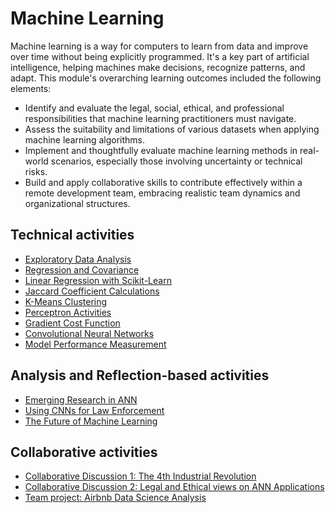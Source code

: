 
# Machine Learning

Machine learning is a way for computers to learn from data and improve over time without being explicitly programmed. It's a key part of artificial intelligence, helping machines make decisions, recognize patterns, and adapt. This module's overarching learning outcomes included the following elements:

- Identify and evaluate the legal, social, ethical, and professional responsibilities that machine learning practitioners must navigate.
- Assess the suitability and limitations of various datasets when applying machine learning algorithms.
- Implement and thoughtfully evaluate machine learning methods in real-world scenarios, especially those involving uncertainty or technical risks.
- Build and apply collaborative skills to contribute effectively within a remote development team, embracing realistic team dynamics and organizational structures.

## Technical activities

- [Exploratory Data Analysis](unit02/exploratory_data_analysis.md)
- [Regression and Covariance](unit03/regression_and_covariance.md)
- [Linear Regression with Scikit-Learn](unit04/linear_regression_with_scikit_Learn.md)
- [Jaccard Coefficient Calculations](unit05/jaccard_coefficient_calculations.md)
- [K-Means Clustering](unit06/k_means_clustering.md)
- [Perceptron Activities](unit07/perceptron.md)
- [Gradient Cost Function](unit08/gradient_cost_function.md)
- [Convolutional Neural Networks](unit09/convolutional_neural_networks.md)
- [Model Performance Measurement](unit11/model_performance_measurement.md)

## Analysis and Reflection-based activities
- [Emerging Research in ANN](unit08/emerging_research_in_ann.md)
- [Using CNNs for Law Enforcement](unit09/ethics_and_cnns.md)
- [The Future of Machine Learning](unit12/the_future_of_machine_learning.md)

## Collaborative activities

- [Collaborative Discussion 1: The 4th Industrial Revolution](unit03/collaborative_discussion_1)
- [Collaborative Discussion 2: Legal and Ethical views on ANN Applications](unit10/collaborative_discussion_2.md)
- [Team project: Airbnb Data Science Analysis](unit06/team_project.md)

